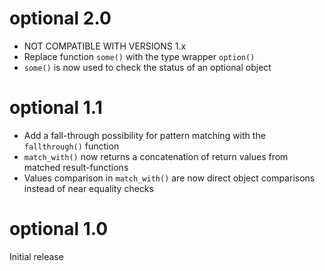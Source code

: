 # optional 2.0
* NOT COMPATIBLE WITH VERSIONS 1.x
* Replace function `some()` with the type wrapper `option()`
* `some()` is now used to check the status of an optional object

# optional 1.1
* Add a fall-through possibility for pattern matching with the `fallthrough()` function
* `match_with()` now returns a concatenation of return values from matched result-functions
* Values comparison in `match_with()` are now direct object comparisons instead of near equality checks

# optional 1.0
Initial release